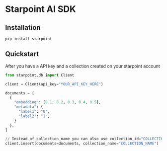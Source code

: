 # Starpoint AI SDK

## Installation

`pip install starpoint`

## Quickstart

After you have a API key and a collection created on your starpoint account

```python
from starpoint.db import Client

client = Client(api_key="YOUR_API_KEY_HERE")

documents = [
  {
    "embedding": [0.1, 0.2, 0.3, 0.4, 0.5],
    "metadata": {
      "label1": "0",
      "label2": "1",
    }
  },
]

// Instead of collection_name you can also use collection_id="COLLECTION_ID"
client.insert(documents=documents, collection_name="COLLECTION_NAME")

```
